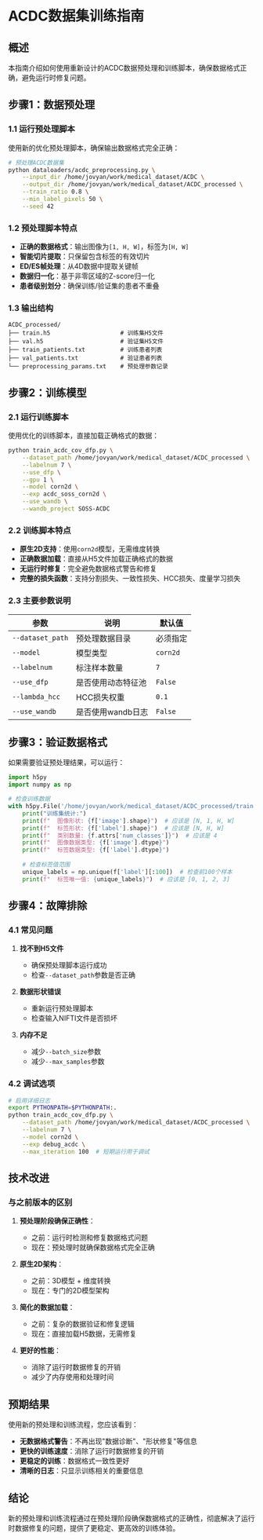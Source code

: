 # ACDC数据集训练指南

## 概述

本指南介绍如何使用重新设计的ACDC数据预处理和训练脚本，确保数据格式正确，避免运行时修复问题。

## 步骤1：数据预处理

### 1.1 运行预处理脚本

使用新的优化预处理脚本，确保输出数据格式完全正确：

```bash
# 预处理ACDC数据集
python dataloaders/acdc_preprocessing.py \
    --input_dir /home/jovyan/work/medical_dataset/ACDC \
    --output_dir /home/jovyan/work/medical_dataset/ACDC_processed \
    --train_ratio 0.8 \
    --min_label_pixels 50 \
    --seed 42
```

### 1.2 预处理脚本特点

- **正确的数据格式**：输出图像为`[1, H, W]`，标签为`[H, W]`
- **智能切片提取**：只保留包含标签的有效切片
- **ED/ES帧处理**：从4D数据中提取关键帧
- **数据归一化**：基于非零区域的Z-score归一化
- **患者级别划分**：确保训练/验证集的患者不重叠

### 1.3 输出结构

```
ACDC_processed/
├── train.h5                    # 训练集H5文件
├── val.h5                      # 验证集H5文件
├── train_patients.txt          # 训练患者列表
├── val_patients.txt            # 验证患者列表
└── preprocessing_params.txt    # 预处理参数记录
```

## 步骤2：训练模型

### 2.1 运行训练脚本

使用优化的训练脚本，直接加载正确格式的数据：

```bash
python train_acdc_cov_dfp.py \
    --dataset_path /home/jovyan/work/medical_dataset/ACDC_processed \
    --labelnum 7 \
    --use_dfp \
    --gpu 1 \
    --model corn2d \
    --exp acdc_soss_corn2d \
    --use_wandb \
    --wandb_project SOSS-ACDC
```

### 2.2 训练脚本特点

- **原生2D支持**：使用`corn2d`模型，无需维度转换
- **正确数据加载**：直接从H5文件加载正确格式的数据
- **无运行时修复**：完全避免数据格式警告和修复
- **完整的损失函数**：支持分割损失、一致性损失、HCC损失、度量学习损失

### 2.3 主要参数说明

| 参数 | 说明 | 默认值 |
|------|------|--------|
| `--dataset_path` | 预处理数据目录 | 必须指定 |
| `--model` | 模型类型 | `corn2d` |
| `--labelnum` | 标注样本数量 | `7` |
| `--use_dfp` | 是否使用动态特征池 | `False` |
| `--lambda_hcc` | HCC损失权重 | `0.1` |
| `--use_wandb` | 是否使用wandb日志 | `False` |

## 步骤3：验证数据格式

如果需要验证预处理结果，可以运行：

```python
import h5py
import numpy as np

# 检查训练数据
with h5py.File('/home/jovyan/work/medical_dataset/ACDC_processed/train.h5', 'r') as f:
    print("训练集统计:")
    print(f"  图像形状: {f['image'].shape}")  # 应该是 [N, 1, H, W]
    print(f"  标签形状: {f['label'].shape}")  # 应该是 [N, H, W]
    print(f"  类别数量: {f.attrs['num_classes']}")  # 应该是 4
    print(f"  图像数据类型: {f['image'].dtype}")
    print(f"  标签数据类型: {f['label'].dtype}")
    
    # 检查标签值范围
    unique_labels = np.unique(f['label'][:100])  # 检查前100个样本
    print(f"  标签唯一值: {unique_labels}")  # 应该是 [0, 1, 2, 3]
```

## 步骤4：故障排除

### 4.1 常见问题

1. **找不到H5文件**
   - 确保预处理脚本运行成功
   - 检查`--dataset_path`参数是否正确

2. **数据形状错误**
   - 重新运行预处理脚本
   - 检查输入NIFTI文件是否损坏

3. **内存不足**
   - 减少`--batch_size`参数
   - 减少`--max_samples`参数

### 4.2 调试选项

```bash
# 启用详细日志
export PYTHONPATH=$PYTHONPATH:.
python train_acdc_cov_dfp.py \
    --dataset_path /home/jovyan/work/medical_dataset/ACDC_processed \
    --labelnum 7 \
    --model corn2d \
    --exp debug_acdc \
    --max_iteration 100  # 短期运行用于调试
```

## 技术改进

### 与之前版本的区别

1. **预处理阶段确保正确性**：
   - 之前：运行时检测和修复数据格式问题
   - 现在：预处理时就确保数据格式完全正确

2. **原生2D架构**：
   - 之前：3D模型 + 维度转换
   - 现在：专门的2D模型架构

3. **简化的数据加载**：
   - 之前：复杂的数据验证和修复逻辑
   - 现在：直接加载H5数据，无需修复

4. **更好的性能**：
   - 消除了运行时数据修复的开销
   - 减少了内存使用和处理时间

## 预期结果

使用新的预处理和训练流程，您应该看到：

- **无数据格式警告**：不再出现"数据诊断"、"形状修复"等信息
- **更快的训练速度**：消除了运行时数据修复的开销
- **更稳定的训练**：数据格式一致性更好
- **清晰的日志**：只显示训练相关的重要信息

## 结论

新的预处理和训练流程通过在预处理阶段确保数据格式的正确性，彻底解决了运行时数据修复的问题，提供了更稳定、更高效的训练体验。 
